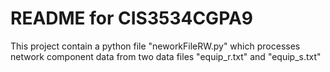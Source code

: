 # README for CIS3534CGPA9

This project contain a python file "neworkFileRW.py" which processes network
component data from two data files "equip_r.txt" and "equip_s.txt"
